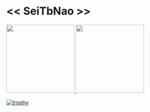 # << SeiTbNao >>
 <div>
  <a href="https://github.com/seitbnao">
  <img height="180em" src="https://github-readme-stats-sigma-five.vercel.app/api?username=seitbnao&show_icons=true&theme=tokyonight&include_all_commits=true&count_private=true"/>
  <img height="180em" src="https://github-readme-stats-sigma-five.vercel.app/api/top-langs/?username=seitbnao&layout=compact&langs_count=7&theme=tokyonight"/>
</div>
   
 [![trophy](https://github-profile-trophy.vercel.app/?username=seitbnao)](https://github.com/seitbnao)
